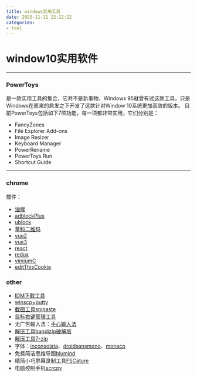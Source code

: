 ```yaml
---
title: windows实用工具
date: 2020-11-11 22:22:22
categories:
- tool
---
```

# window10实用软件

---

### PowerToys
是一款实用工具的集合，它并不是新事物，Windows 95就曾有过这款工具，只是Windows在原来的启发之下开发了这款针对Window 10系统更加高效的版本。
目前PowerToys包括如下7项功能，每一项都非常实用，它们分别是：

* FancyZones
* File Explorer Add-ons
* Image Resizer
* Keyboard Manager
* PowerRename
* PowerToys Run
* Shortcut Guide
---
### chrome
插件：
- [油猴](https://wwn.lanzouy.com/i6eOx0bmd9ub)
- [adblockPlus](https://wwn.lanzouy.com/iXH250bmd0li)
- [ublock](https://wwn.lanzouy.com/ineO40bme6qf)
- [草料二维码](https://wwbk.lanzoue.com/iRIjx0bme6uj)
- [vue2](https://wwbk.lanzoue.com/i2ykx0ht4wfi)
- [vue3](https://wwbk.lanzoue.com/iOqHN0ht4xaj)
- [react](https://wwbk.lanzoue.com/i8wch0ht4xed)
- [redux](https://wwbk.lanzoue.com/i5baZ0ht4wwf)
- [vimiumC](https://wwbk.lanzoue.com/iBCXa0ht4wgj)
- [editThisCookie](https://wwbk.lanzoue.com/isrNg0ht4wle)

### other

- [IDM下载工具](https://wwbk.lanzoue.com/iduIc0bmfhcd)
- [winscp+putty](https://wwbk.lanzoue.com/i7IKb0hsyaid)
- [截图工具snipaste](https://wwn.lanzouy.com/i0Lmyxe5nwh)
- [鼠标右键管理工具](https://wwn.lanzouy.com/iujpA0bm9jda)
- 无广告输入法：[手心输入法](http://www.xinshuru.com/)
- [解压工具bandizip破解版](https://wwn.lanzouy.com/izNvH0bm9j9g)
- [解压工具7-zip](https://wwn.lanzouy.com/iR7jo0bmclsf)
- 字体：[inconsolata](https://wwn.lanzouy.com/ifuCp0bm9jah)、[droidsansmono](https://wwn.lanzouy.com/i5xTI0bm9jbi)、[monaco](https://wwn.lanzouy.com/iOqD50bm9jcj)
- 免费简洁思维导图[blumind](https://wwn.lanzouy.com/iEtBj0bm9hfa)
- 精简小巧屏幕录制工具[FSCature](https://wwn.lanzouy.com/ium4t0bmagsd)
- 电脑控制手机[scrcpy](https://wwn.lanzouy.com/iCzdu0bmc0cd)

